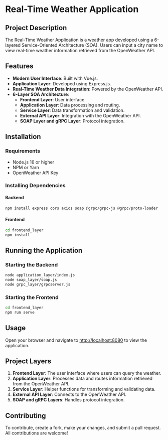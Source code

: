 # Real-Time Weather Application

## Project Description
The Real-Time Weather Application is a weather app developed using a 6-layered Service-Oriented Architecture (SOA). Users can input a city name to view real-time weather information retrieved from the OpenWeather API.

## Features
- **Modern User Interface**: Built with Vue.js.
- **Application Layer**: Developed using Express.js.
- **Real-Time Weather Data Integration**: Powered by the OpenWeather API.
- **6-Layer SOA Architecture**:
  - **Frontend Layer**: User interface.
  - **Application Layer**: Data processing and routing.
  - **Service Layer**: Data transformation and validation.
  - **External API Layer**: Integration with the OpenWeather API.
  - **SOAP Layer and gRPC Layer**: Protocol integration.

## Installation

### Requirements
- Node.js 16 or higher
- NPM or Yarn
- OpenWeather API Key

### Installing Dependencies

#### Backend
```bash
npm install express cors axios soap @grpc/grpc-js @grpc/proto-loader
```

#### Frontend
```bash
cd frontend_layer
npm install
```

## Running the Application

### Starting the Backend
```bash
node application_layer/index.js
node soap_layer/soap.js
node grpc_layer/grpcserver.js
```

### Starting the Frontend
```bash
cd frontend_layer
npm run serve
```

## Usage
Open your browser and navigate to [http://localhost:8080](http://localhost:8080) to view the application.

## Project Layers
1. **Frontend Layer**: The user interface where users can query the weather.
2. **Application Layer**: Processes data and routes information retrieved from the OpenWeather API.
3. **Service Layer**: Helper functions for transforming and validating data.
4. **External API Layer**: Connects to the OpenWeather API.
5. **SOAP and gRPC Layers**: Handles protocol integration.

## Contributing
To contribute, create a fork, make your changes, and submit a pull request. All contributions are welcome!

